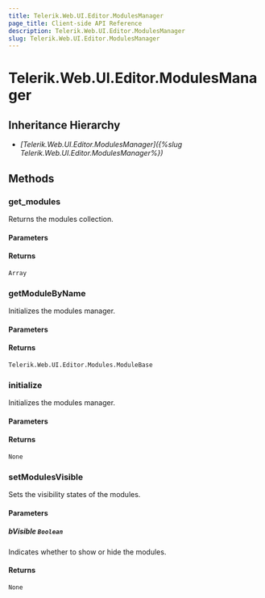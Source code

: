 ```yaml
---
title: Telerik.Web.UI.Editor.ModulesManager
page_title: Client-side API Reference
description: Telerik.Web.UI.Editor.ModulesManager
slug: Telerik.Web.UI.Editor.ModulesManager
---
```


# Telerik.Web.UI.Editor.ModulesManager

## Inheritance Hierarchy

* *[Telerik.Web.UI.Editor.ModulesManager]({%slug Telerik.Web.UI.Editor.ModulesManager%})*


## Methods

### get_modules

Returns the modules collection.

#### Parameters

#### Returns

`Array`
### getModuleByName

Initializes the modules manager.

#### Parameters

#### Returns

`Telerik.Web.UI.Editor.Modules.ModuleBase`

### initialize

Initializes the modules manager.

#### Parameters

#### Returns

`None`

### setModulesVisible

Sets the visibility states of the modules.

#### Parameters

##### bVisible `Boolean`

Indicates whether to show or hide the modules.

#### Returns

`None`


